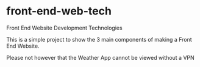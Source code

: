 # front-end-web-tech
Front End Website Development Technologies

This is a simple project to show the 3 main components of making a Front End Website.

Please not however that the Weather App cannot be viewed without a VPN
